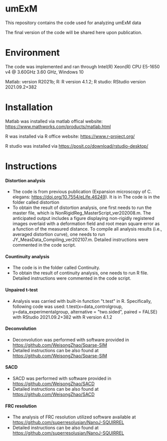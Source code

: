 # umExM
This repository contains the code used for analyzing umExM data

The final version of the code will be shared here upon publication.

# Environment
The code was implemented and ran through Intel(R) Xeon(R) CPU E5-1650 v4 @ 3.60GHz   3.60 GHz, Windows 10

Matlab: version R2021b;
R: R version 4.1.2;
R studio: RStudio version 2021.09.2+382

# Installation
Matlab was installed via matlab offical website: https://www.mathworks.com/products/matlab.html

R was installed via R office website: https://www.r-project.org/

R studio was installed via https://posit.co/download/rstudio-desktop/

# Instructions 

#### Distortion analysis
  - The code is from previous publication (Expansion microscopy of C. elegans: https://doi.org/10.7554/eLife.46249). It is in The code is in the folder called distortion
  - To obtain the result of distortion analysis, one first needs to run the master file, which is NonRigidReg_MasterScript_ver202008.m. The anticipated output includes a figure displaying non-rigidly registered images overlaid with a deformation field and root mean square error as a function of the measured distance. To compile all analysis results (i.e., averaged distortion curve), one needs to run JY_MeasData_Compiling_ver202107.m. Detailed instructions were commented in the code script. 
#### Countinuity analysis
  - The code is in the folder called Continuity.
  - To obtain the result of continuity analysis, one needs to run R file. Detailed instructions were commented in the code script. 
#### Unpaired t-test
  - Analysis was carried with built-in function "t.test" in R. Specifically, following code was used: t.test(x=data_controlgroup, y=data_experimentalgroup, alternative = "two.sided", paired = FALSE) with RStudio 2021.09.2+382 with R version 4.1.2
#### Deconvolution
  - Deconvolution was performed with software provided in https://github.com/WeisongZhao/Sparse-SIM
  - Detailed instructions can be also found at https://github.com/WeisongZhao/Sparse-SIM
#### SACD 
  - SACD was performed with software provided in https://github.com/WeisongZhao/SACD
  - Detailed instructions can be also found at https://github.com/WeisongZhao/SACD
#### FRC resolution 
  - The analysis of FRC resolution utilized software available at  https://github.com/superresolusian/NanoJ-SQUIRREL
  - Detailed instructions can be also found at https://github.com/superresolusian/NanoJ-SQUIRREL
